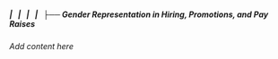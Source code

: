 ##### |   |   |   |   ├── Gender Representation in Hiring, Promotions, and Pay Raises

*Add content here*